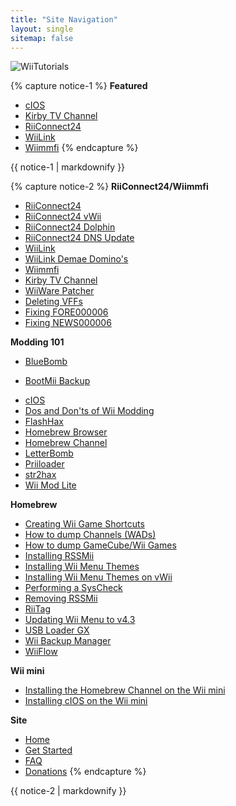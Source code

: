 ```yaml
---
title: "Site Navigation"
layout: single
sitemap: false
---
```


![WiiTutorials](/images/WiiTutorials.jpg)

{% capture notice-1 %}
**Featured**

+ [cIOS](cios)
+ [Kirby TV Channel](kirby-tv)
+ [RiiConnect24](riiconnect24)
+ [WiiLink](wiilink)
+ [Wiimmfi](wiimmfi)
{% endcapture %}
<div class="notice--info">{{ notice-1 | markdownify }}</div>

{% capture notice-2 %}
**RiiConnect24/Wiimmfi**
+ [RiiConnect24](riiconnect24)
+ [RiiConnect24 vWii](riiconnect24-vwii)
+ [RiiConnect24 Dolphin](riiconnect24-dolphin)
+ [RiiConnect24 DNS Update](riiconnect24-dns-update)
+ [WiiLink](wiilink)
+ [WiiLink Demae Domino's](wiilink-demae-dominos)
+ [Wiimmfi](wiimmfi)
+ [Kirby TV Channel](kirby-tv)
+ [WiiWare Patcher](wiiwarepatcher)
+ [Deleting VFFs](deleting-vffs)
+ [Fixing FORE000006](riiconnect24-batteryfix)
+ [Fixing NEWS000006](news000006)

**Modding 101**
+ [BlueBomb](bluebomb)
* [BootMii Backup](bootmii)
+ [cIOS](cios)
+ [Dos and Don'ts of Wii Modding](dosanddonts)
+ [FlashHax](flashhax)
+ [Homebrew Browser](hbb)
+ [Homebrew Channel](hbc)
+ [LetterBomb](letterbomb)
+ [Priiloader](priiloader)
+ [str2hax](str2hax)
+ [Wii Mod Lite](wiimodlite)

**Homebrew**
+ [Creating Wii Game Shortcuts](wiigsc)
+ [How to dump Channels (WADs)](dump-wads)
+ [How to dump GameCube/Wii Games](dump-games)
+ [Installing RSSMii](rssmii)
+ [Installing Wii Menu Themes](themes)
+ [Installing Wii Menu Themes on vWii](themes-vwii)
+ [Performing a SysCheck](syscheck)
+ [Removing RSSMii](rssmii-remove)
+ [RiiTag](riitag)
+ [Updating Wii Menu to v4.3](update)
+ [USB Loader GX](usbloadergx)
+ [Wii Backup Manager](wiibackupmanager)
+ [WiiFlow](wiiflow)

**Wii mini**
+ [Installing the Homebrew Channel on the Wii mini](hbc-mini)
+ [Installing cIOS on the Wii mini](cios-mini)

**Site**
+ [Home](/)
+ [Get Started](get-started)
+ [FAQ](faq)
+ [Donations](donations)
{% endcapture %}
<div class="notice--primary">{{ notice-2 | markdownify }}</div>

